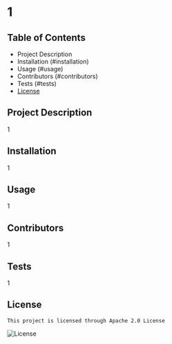 # 1
  ## Table of Contents 
  * Project Description
  * Installation (#installation)
  * Usage (#usage)
  * Contributors (#contributors)
  * Tests (#tests)
  * [License](#license)

  ## Project Description
  1

  ## Installation
  1

  ## Usage
  1
  
  ## Contributors
  1
  
  ## Tests
  1
  
  ## License
    This project is licensed through Apache 2.0 License
  ![License](https://img.shields.io/badge/License-BSD%203--Clause-blue.svg)

